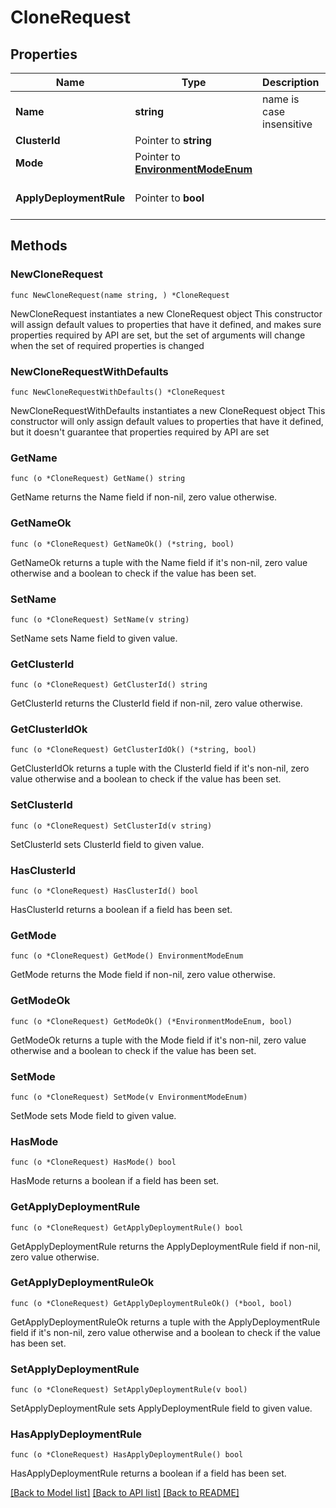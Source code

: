 # CloneRequest

## Properties

Name | Type | Description | Notes
------------ | ------------- | ------------- | -------------
**Name** | **string** | name is case insensitive | 
**ClusterId** | Pointer to **string** |  | [optional] 
**Mode** | Pointer to [**EnvironmentModeEnum**](EnvironmentModeEnum.md) |  | [optional] 
**ApplyDeploymentRule** | Pointer to **bool** |  | [optional] [default to false]

## Methods

### NewCloneRequest

`func NewCloneRequest(name string, ) *CloneRequest`

NewCloneRequest instantiates a new CloneRequest object
This constructor will assign default values to properties that have it defined,
and makes sure properties required by API are set, but the set of arguments
will change when the set of required properties is changed

### NewCloneRequestWithDefaults

`func NewCloneRequestWithDefaults() *CloneRequest`

NewCloneRequestWithDefaults instantiates a new CloneRequest object
This constructor will only assign default values to properties that have it defined,
but it doesn't guarantee that properties required by API are set

### GetName

`func (o *CloneRequest) GetName() string`

GetName returns the Name field if non-nil, zero value otherwise.

### GetNameOk

`func (o *CloneRequest) GetNameOk() (*string, bool)`

GetNameOk returns a tuple with the Name field if it's non-nil, zero value otherwise
and a boolean to check if the value has been set.

### SetName

`func (o *CloneRequest) SetName(v string)`

SetName sets Name field to given value.


### GetClusterId

`func (o *CloneRequest) GetClusterId() string`

GetClusterId returns the ClusterId field if non-nil, zero value otherwise.

### GetClusterIdOk

`func (o *CloneRequest) GetClusterIdOk() (*string, bool)`

GetClusterIdOk returns a tuple with the ClusterId field if it's non-nil, zero value otherwise
and a boolean to check if the value has been set.

### SetClusterId

`func (o *CloneRequest) SetClusterId(v string)`

SetClusterId sets ClusterId field to given value.

### HasClusterId

`func (o *CloneRequest) HasClusterId() bool`

HasClusterId returns a boolean if a field has been set.

### GetMode

`func (o *CloneRequest) GetMode() EnvironmentModeEnum`

GetMode returns the Mode field if non-nil, zero value otherwise.

### GetModeOk

`func (o *CloneRequest) GetModeOk() (*EnvironmentModeEnum, bool)`

GetModeOk returns a tuple with the Mode field if it's non-nil, zero value otherwise
and a boolean to check if the value has been set.

### SetMode

`func (o *CloneRequest) SetMode(v EnvironmentModeEnum)`

SetMode sets Mode field to given value.

### HasMode

`func (o *CloneRequest) HasMode() bool`

HasMode returns a boolean if a field has been set.

### GetApplyDeploymentRule

`func (o *CloneRequest) GetApplyDeploymentRule() bool`

GetApplyDeploymentRule returns the ApplyDeploymentRule field if non-nil, zero value otherwise.

### GetApplyDeploymentRuleOk

`func (o *CloneRequest) GetApplyDeploymentRuleOk() (*bool, bool)`

GetApplyDeploymentRuleOk returns a tuple with the ApplyDeploymentRule field if it's non-nil, zero value otherwise
and a boolean to check if the value has been set.

### SetApplyDeploymentRule

`func (o *CloneRequest) SetApplyDeploymentRule(v bool)`

SetApplyDeploymentRule sets ApplyDeploymentRule field to given value.

### HasApplyDeploymentRule

`func (o *CloneRequest) HasApplyDeploymentRule() bool`

HasApplyDeploymentRule returns a boolean if a field has been set.


[[Back to Model list]](../README.md#documentation-for-models) [[Back to API list]](../README.md#documentation-for-api-endpoints) [[Back to README]](../README.md)


